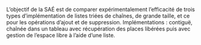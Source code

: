 L’objectif de la SAÉ est de comparer expérimentalement l’efficacité de trois types d’implémentation de listes triées de chaînes, de grande taille, et ce pour les opérations d’ajout et de suppression. Implémentations : contiguë, chaînée dans un tableau avec récupération des places libérées puis avec gestion de l’espace libre à l’aide d’une liste.
